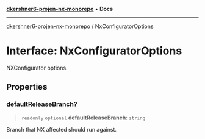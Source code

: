 [**dkershner6-projen-nx-monorepo**](../README.md) • **Docs**

***

[dkershner6-projen-nx-monorepo](../globals.md) / NxConfiguratorOptions

# Interface: NxConfiguratorOptions

NXConfigurator options.

## Properties

### defaultReleaseBranch?

> `readonly` `optional` **defaultReleaseBranch**: `string`

Branch that NX affected should run against.
